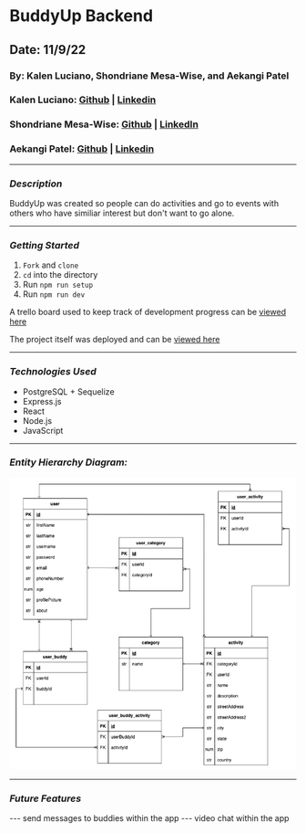 # BuddyUp Backend

## Date: 11/9/22

### By: Kalen Luciano, Shondriane Mesa-Wise, and Aekangi Patel

### Kalen Luciano: [Github](https://github.com/kalenluciano) | [Linkedin](https://www.linkedin.com/in/kalenluciano/)

### Shondriane Mesa-Wise: [Github](https://github.com/shondriane) | [LinkedIn](https://www.linkedin.com/in/shondriane-mesa-wise/)

### Aekangi Patel: [Github](https://github.com/Aekangi) | [Linkedin](https://www.linkedin.com/in/aekangipatel/)

---

### **_Description_**

BuddyUp was created so people can do activities and go to events with others who have similiar interest but don't want to go alone.

---

### **_Getting Started_**

1. `Fork` and `clone`
2. `cd` into the directory
3. Run `npm run setup`
4. Run `npm run dev`

A trello board used to keep track of development progress can be [viewed here](https://trello.com/b/y27ScqGm/buddy-up)

The project itself was deployed and can be [viewed here](https://buddy-match-up.herokuapp.com)

---

### **_Technologies Used_**

-   PostgreSQL + Sequelize
-   Express.js
-   React
-   Node.js
-   JavaScript

---

### **_Entity Hierarchy Diagram:_**
![Entity Relationship Diagram](./assets/buddy-up-ERD.drawio.png)

---


### **_Future Features_**

--- send messages to buddies within the app
---  video chat within the app
